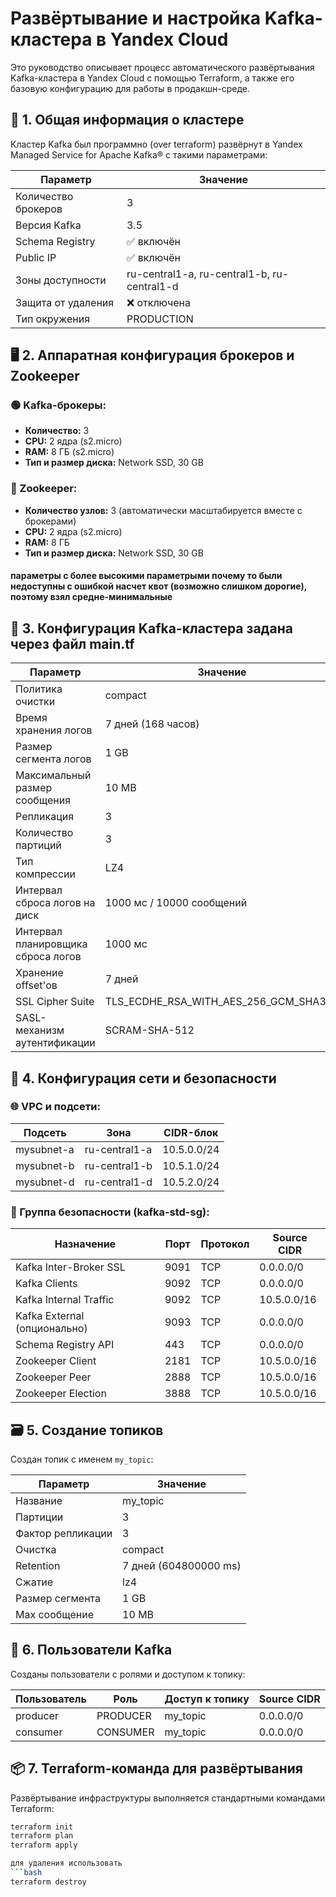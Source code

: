 # Развёртывание и настройка Kafka-кластера в Yandex Cloud

Это руководство описывает процесс автоматического развёртывания Kafka-кластера в Yandex Cloud с помощью Terraform, а также его базовую конфигурацию для работы в продакшн-среде.

## 🚀 1. Общая информация о кластере

Кластер Kafka был программно (over terraform) развёрнут в Yandex Managed Service for Apache Kafka® с такими параметрами:

| Параметр              | Значение                     |
|-----------------------|------------------------------|
| Количество брокеров   | 3                            |
| Версия Kafka          | 3.5                          |
| Schema Registry       | ✅ включён                   |
| Public IP             | ✅ включён                   |
| Зоны доступности      | ru-central1-a, ru-central1-b, ru-central1-d |
| Защита от удаления    | ❌ отключена                 |
| Тип окружения         | PRODUCTION                   |

## 🖥️ 2. Аппаратная конфигурация брокеров и Zookeeper

### 🟢 Kafka-брокеры:

- **Количество:** 3
- **CPU:** 2 ядра (s2.micro)
- **RAM:** 8 ГБ (s2.micro)
- **Тип и размер диска:** Network SSD, 30 GB

### 🔵 Zookeeper:

- **Количество узлов:** 3 (автоматически масштабируется вместе с брокерами)
- **CPU:** 2 ядра (s2.micro)
- **RAM:** 8 ГБ
- **Тип и размер диска:** Network SSD, 30 GB

#### параметры с более высокими параметрыми почему то были недоступны с ошибкой насчет квот (возможно слишком дорогие), поэтому взял средне-минимальные

## 🔧 3. Конфигурация Kafka-кластера задана через файл main.tf 

| Параметр                      | Значение                     |
|-------------------------------|------------------------------|
| Политика очистки              | compact                      |
| Время хранения логов          | 7 дней (168 часов)           |
| Размер сегмента логов         | 1 GB                         |
| Максимальный размер сообщения | 10 MB                        |
| Репликация                    | 3                            |
| Количество партиций           | 3                            |
| Тип компрессии                | LZ4                          |
| Интервал сброса логов на диск  | 1000 мс / 10000 сообщений    |
| Интервал планировщика сброса логов | 1000 мс                  |
| Хранение offset'ов            | 7 дней                       |
| SSL Cipher Suite              | TLS_ECDHE_RSA_WITH_AES_256_GCM_SHA384 |
| SASL-механизм аутентификации  | SCRAM-SHA-512                |

## 📌 4. Конфигурация сети и безопасности

### 🌐 VPC и подсети:

| Подсеть      | Зона          | CIDR-блок     |
|--------------|---------------|---------------|
| mysubnet-a   | ru-central1-a | 10.5.0.0/24   |
| mysubnet-b   | ru-central1-b | 10.5.1.0/24   |
| mysubnet-d   | ru-central1-d | 10.5.2.0/24   |

### 🔑 Группа безопасности (kafka-std-sg):

| Назначение               | Порт | Протокол | Source CIDR     |
|--------------------------|------|----------|-----------------|
| Kafka Inter-Broker SSL    | 9091 | TCP      | 0.0.0.0/0       |
| Kafka Clients             | 9092 | TCP      | 0.0.0.0/0       |
| Kafka Internal Traffic    | 9092 | TCP      | 10.5.0.0/16     |
| Kafka External (опционально) | 9093 | TCP | 0.0.0.0/0       |
| Schema Registry API       | 443  | TCP      | 0.0.0.0/0       |
| Zookeeper Client          | 2181 | TCP      | 10.5.0.0/16     |
| Zookeeper Peer            | 2888 | TCP      | 10.5.0.0/16     |
| Zookeeper Election        | 3888 | TCP      | 10.5.0.0/16     |

## 🗃️ 5. Создание топиков

Создан топик с именем `my_topic`:

| Параметр              | Значение                     |
|-----------------------|------------------------------|
| Название              | my_topic                     |
| Партиции              | 3                            |
| Фактор репликации     | 3                            |
| Очистка               | compact                      |
| Retention             | 7 дней (604800000 ms)        |
| Сжатие                | lz4                          |
| Размер сегмента       | 1 GB                         |
| Max сообщение         | 10 MB                        |

## 👤 6. Пользователи Kafka

Созданы пользователи с ролями и доступом к топику:

| Пользователь | Роль      | Доступ к топику | Source CIDR     |
|--------------|-----------|-----------------|-----------------|
| producer     | PRODUCER  | my_topic        | 0.0.0.0/0       |
| consumer     | CONSUMER  | my_topic        | 0.0.0.0/0       |

## 📦 7. Terraform-команда для развёртывания

Развёртывание инфраструктуры выполняется стандартными командами Terraform:

```bash
terraform init
terraform plan
terraform apply

для удаления использовать
```bash
terraform destroy
